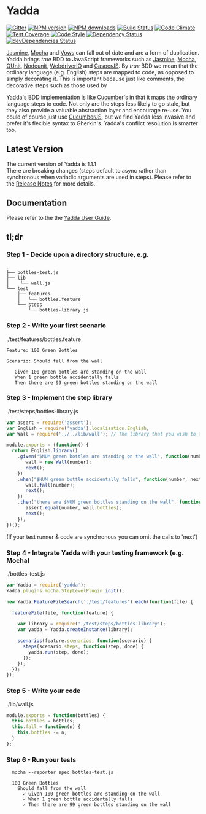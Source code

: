 # Yadda

[![Gitter](https://badges.gitter.im/acuminous/yadda.svg)](https://gitter.im/acuminous/yadda?utm_source=badge&utm_medium=badge&utm_campaign=pr-badge)
[![NPM version](https://img.shields.io/npm/v/yadda.svg?style=flat-square)](https://www.npmjs.com/package/yadda)
[![NPM downloads](https://img.shields.io/npm/dm/yadda.svg?style=flat-square)](https://www.npmjs.com/package/yadda)
[![Build Status](https://img.shields.io/travis/acuminous/yadda/master.svg)](https://travis-ci.org/acuminous/yadda)
[![Code Climate](https://codeclimate.com/github/acuminous/yadda/badges/gpa.svg)](https://codeclimate.com/github/acuminous/yadda)
[![Test Coverage](https://codeclimate.com/github/acuminous/yadda/badges/coverage.svg)](https://codeclimate.com/github/acuminous/yadda/coverage)
[![Code Style](https://img.shields.io/badge/code%20style-imperative-brightgreen.svg)](https://github.com/acuminous/eslint-config-imperative)
[![Dependency Status](https://david-dm.org/acuminous/yadda.svg)](https://david-dm.org/acuminous/yadda)
[![devDependencies Status](https://david-dm.org/acuminous/yadda/dev-status.svg)](https://david-dm.org/acuminous/yadda?type=dev)

[Jasmine](https://jasmine.github.io/), [Mocha](http://mochajs.org/) and [Vows](http://vowsjs.org) can fall out of date and are a form of duplication. Yadda brings _true_ BDD to JavaScript frameworks such as [Jasmine](https://jasmine.github.io/), [Mocha](http://mochajs.org/), [QUnit](http://qunitjs.com), [Nodeunit](https://github.com/caolan/nodeunit), [WebdriverIO](http://webdriver.io/) and [CasperJS](http://casperjs.org). By _true_ BDD we mean that the ordinary language (e.g. English) steps are mapped to code, as opposed to simply decorating it. This is important because just like comments, the decorative steps such as those used by

Yadda's BDD implementation is like [Cucumber's](http://cukes.info/) in that it maps the ordinary language steps to code. Not only are the steps less likely to go stale, but they also provide a valuable abstraction layer and encourage re-use. You could of course just use [CucumberJS](https://github.com/cucumber/cucumber-js), but we find Yadda less invasive and prefer it's flexible syntax to Gherkin's. Yadda's conflict resolution is smarter too.

## Latest Version
The current version of Yadda is 1.1.1</br>
There are breaking changes (steps default to async rather than synchronous when variadic arguments are used in steps). Please refer to the [Release Notes](./CHANGELOG.md) for more details.

## Documentation
Please refer to the the [Yadda User Guide](http://acuminous.gitbooks.io/yadda-user-guide).

## tl;dr

### Step 1 - Decide upon a directory structure, e.g.
```
.
├── bottles-test.js
├── lib
│    └── wall.js
└── test
    ├── features
    │   └── bottles.feature
    └── steps
        └── bottles-library.js
```

### Step 2 - Write your first scenario
./test/features/bottles.feature
```
Feature: 100 Green Bottles

Scenario: Should fall from the wall

   Given 100 green bottles are standing on the wall
   When 1 green bottle accidentally falls
   Then there are 99 green bottles standing on the wall

```
### Step 3 - Implement the step library
./test/steps/bottles-library.js
```js
var assert = require('assert');
var English = require('yadda').localisation.English;
var Wall = require('../../lib/wall'); // The library that you wish to test

module.exports = (function() {
  return English.library()
    .given("$NUM green bottles are standing on the wall", function(number, next) {
       wall = new Wall(number);
       next();
    })
    .when("$NUM green bottle accidentally falls", function(number, next) {
       wall.fall(number);
       next();
    })
    .then("there are $NUM green bottles standing on the wall", function(number, next) {
       assert.equal(number, wall.bottles);
       next();
    });
})();
```
(If your test runner & code are synchronous you can omit the calls to 'next')

### Step 4 - Integrate Yadda with your testing framework (e.g. Mocha)
./bottles-test.js
```js
var Yadda = require('yadda');
Yadda.plugins.mocha.StepLevelPlugin.init();

new Yadda.FeatureFileSearch('./test/features').each(function(file) {

  featureFile(file, function(feature) {

    var library = require('./test/steps/bottles-library');
    var yadda = Yadda.createInstance(library);

    scenarios(feature.scenarios, function(scenario) {
      steps(scenario.steps, function(step, done) {
        yadda.run(step, done);
      });
    });
  });
});
```
### Step 5 - Write your code
./lib/wall.js
```js
module.exports = function(bottles) {
  this.bottles = bottles;
  this.fall = function(n) {
    this.bottles -= n;
  }
};
```
### Step 6 - Run your tests
```
  mocha --reporter spec bottles-test.js

  100 Green Bottles
    Should fall from the wall
      ✓ Given 100 green bottles are standing on the wall
      ✓ When 1 green bottle accidentally falls
      ✓ Then there are 99 green bottles standing on the wall
```
